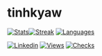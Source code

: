 # tinhkyaw

[![Stats](https://github-readme-stats.vercel.app/api?username=tinhkyaw&show_icons=true&theme=solarized-dark)](https://github.com/tinhkyaw)[![Streak](https://github-readme-streak-stats.herokuapp.com/?user=tinhkyaw&theme=solarized-dark)](https://github.com/tinhkyaw)
[![Languages](https://github-readme-stats.vercel.app/api/top-langs/?username=tinhkyaw&layout=compact&theme=solarized-dark)](https://github.com/tinhkyaw)

[![Linkedin](https://img.shields.io/badge/-tinhkyaw-blue?style=for-the-badge&logo=Linkedin&link=https://www.linkedin.com/in/tinhkyaw/)](https://www.linkedin.com/in/tinhkyaw/) [![Views](https://komarev.com/ghpvc/?username=tinhkyaw&style=for-the-badge)](https://github.com/tinhkyaw) [![Checks](https://img.shields.io/github/checks-status/tinhkyaw/tinhkyaw/main?style=for-the-badge)](https://github.com/tinhkyaw)
